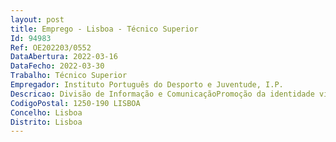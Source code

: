 ```yaml
--- 
layout: post
title: Emprego - Lisboa - Técnico Superior
Id: 94983
Ref: OE202203/0552
DataAbertura: 2022-03-16
DataFecho: 2022-03-30
Trabalho: Técnico Superior
Empregador: Instituto Português do Desporto e Juventude, I.P.
Descricao: Divisão de Informação e ComunicaçãoPromoção da identidade visual do Instituto  Conceção e produção de materiais de divulgação, em suporte de papel e online  Criação manutenção de suportes informativos e de imagem institucional  Design gráfico e paginação editorial de materiais e publicações institucionais  Conceção, gestão e produção de materiais promocionais (merchandising)  Apoio técnico à política de uniformização e coerência da imagem institucional  Uniformização e desenvolvimento de suportes para Redes Sociais  Prestação de apoio técnico outro no Site  Prestação de apoio técnico outro na Newsletter  Desenvolvimento de suportes de promoção e divulgação eletrónicas.
CodigoPostal: 1250-190 LISBOA
Concelho: Lisboa
Distrito: Lisboa
--- 
```

